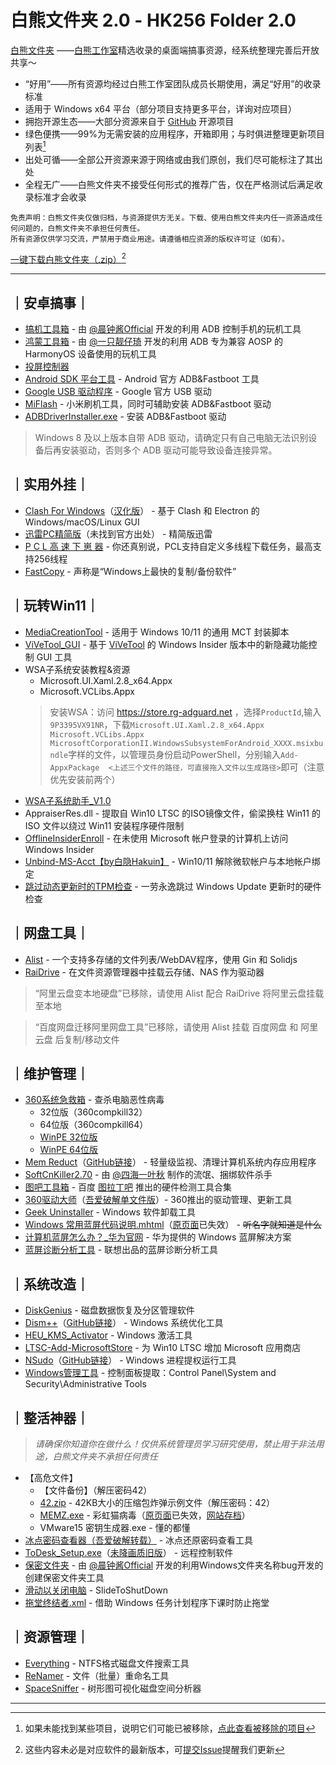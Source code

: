 # 白熊文件夹 2.0 - HK256 Folder 2.0
[白熊文件夹](https://Folder.HK256.top) ——[白熊工作室](https://www.HK256.top)精选收录的桌面端搞事资源，经系统整理完善后开放共享～

- “好用”——所有资源均经过白熊工作室团队成员长期使用，满足“好用”的收录标准
- 适用于 Windows x64 平台（部分项目支持更多平台，详询对应项目）
- 拥抱开源生态——大部分资源来自于 [GitHub](https://github.com) 开源项目
- 绿色便携——99%为无需安装的应用程序，开箱即用；与时俱进整理更新项目列表[^list]
- 出处可循——全部公开资源来源于网络或由我们原创，我们尽可能标注了其出处
- 全程无广——白熊文件夹不接受任何形式的推荐广告，仅在严格测试后满足收录标准才会收录

```
免责声明：白熊文件夹仅做归档，与资源提供方无关。下载、使用白熊文件夹内任一资源造成任何问题的，白熊文件夹不承担任何责任。
所有资源仅供学习交流，严禁用于商业用途。请遵循相应资源的版权许可证（如有）。
```

[一键下载白熊文件夹（.zip）](https://github.com/Hakuin123/HK256-Folder/releases/download/latest/HK256-Folder.zip)[^Tips]

[^Tips]: 这些内容未必是对应软件的最新版本，可[提交Issue](https://github.com/Hakuin123/HK256-Folder/issues/new)提醒我们更新

---

## ｜安卓搞事｜
- [搞机工具箱](https://jamcz.com/gjgjx) - 由 [@晨钟酱Official](https://space.bilibili.com/251013709) 开发的利用 ADB 控制手机的玩机工具
- [鸿蒙工具箱](https://pan.lanzoux.com/u/氢氧化苯) - 由 [@一只靓仔琦](https://space.bilibili.com/430813939) 开发的利用 ADB 专为兼容 AOSP 的 HarmonyOS 设备使用的玩机工具
- [投屏控制器](https://jamcz.com/wirecast)
- [Android SDK 平台工具](https://developer.android.google.cn/studio/releases/platform-tools?hl=zh-cn) - Android 官方 ADB&Fastboot 工具
- [Google USB 驱动程序](https://developer.android.google.cn/studio/run/win-usb) - Google 官方 USB 驱动
- [MiFlash](https://xiaomirom.com/download-xiaomi-flash-tool-miflash) - 小米刷机工具，同时可辅助安装 ADB&Fastboot 驱动
- [ADBDriverInstaller.exe](http://adbdriver.com) - 安装 ADB&Fastboot 驱动

> Windows 8 及以上版本自带 ADB 驱动，请确定只有自己电脑无法识别设备后再安装驱动，否则多个 ADB 驱动可能导致设备连接异常。

## ｜实用外挂｜
- [Clash For Windows](https://github.com/Fndroid/clash_for_windows_pkg)（[汉化版](https://github.com/Z-Siqi/Clash-for-Windows_Chinese)） - 基于 Clash 和 Electron 的 Windows/macOS/Linux GUI
- [迅雷PC精简版](https://www.baidu.com/s?ie=UTF-8&wd=%E8%BF%85%E9%9B%B7PC%E7%B2%BE%E7%AE%80%E7%89%88)（未找到官方出处） - 精简版迅雷
- [P C L 高 速 下 崽 器](https://github.com/Hex-Dragon/PCL2) - 你还真别说，PCL支持自定义多线程下载任务，最高支持256线程
- [FastCopy](https://fastcopy.jp) - 声称是“Windows上最快的复制/备份软件”

## ｜玩转Win11｜
- [MediaCreationTool](https://github.com/AveYo/MediaCreationTool.bat) - 适用于 Windows 10/11 的通用 MCT 封装脚本
- [ViVeTool_GUI](https://github.com/PeterStrick/ViVeTool-GUI) - 基于 [ViVeTool](https://github.com/thebookisclosed/ViVe) 的 Windows Insider 版本中的新隐藏功能控制 GUI 工具
- WSA子系统安装教程&资源
  - Microsoft.UI.Xaml.2.8_x64.Appx
  - Microsoft.VCLibs.Appx
  > 安装WSA：访问 https://store.rg-adguard.net ，选择`ProductId`,输入`9P3395VX91NR`，下载`Microsoft.UI.Xaml.2.8_x64.Appx` `Microsoft.VCLibs.Appx` `MicrosoftCorporationII.WindowsSubsystemForAndroid_XXXX.msixbundle`字样的文件，以管理员身份启动PowerShell，分别输入`Add-AppxPackage  <上述三个文件的路径，可直接拖入文件以生成路径>`即可（注意优先安装前两个）
- [WSA子系统助手_V1.0](https://www.jamcz.com/subassist)
- AppraiserRes.dll - 提取自 Win10 LTSC 的ISO镜像文件，偷梁换柱 Win11 的 ISO 文件以绕过 Win11 安装程序硬件限制
- [OfflineInsiderEnroll](https://github.com/abbodi1406/offlineinsiderenrolls) - 在未使用 Microsoft 帐户登录的计算机上访问 Windows Insider
- [Unbind-MS-Acct【by白隐Hakuin】](https://github.com/Hakuin123/Unbind-MS-Acct) - Win10/11 解除微软帐户与本地帐户绑定
- [跳过动态更新时的TPM检查](https://github.com/AveYo/MediaCreationTool.bat/blob/main/bypass11/Skip_TPM_Check_on_Dynamic_Update.cmd) - 一劳永逸跳过 Windows Update 更新时的硬件检查

## ｜网盘工具｜
- [Alist](https://alist.nn.ci) - 一个支持多存储的文件列表/WebDAV程序，使用 Gin 和 Solidjs
- [RaiDrive](https://www.raidrive.com) - 在文件资源管理器中挂载云存储、NAS 作为驱动器

> “阿里云盘变本地硬盘”已移除，请使用 Alist 配合 RaiDrive 将阿里云盘挂载至本地

> “百度网盘迁移阿里网盘工具”已移除，请使用 Alist 挂载 百度网盘 和 阿里云盘 后复制/移动文件

## ｜维护管理｜
- [360系统急救箱](https://weishi.360.cn/jijiuxiang) - 查杀电脑恶性病毒
  - 32位版（360compkill32）
  - 64位版（360compkill64）
  - [WinPE 32位版](https://down.360safe.com/SuperKillerWinPE.zip)
  - [WinPE 64位版](https://down.360safe.com/SuperKillerWinPE64.zip)
- [Mem Reduct](https://www.henrypp.org/product/memreduct)（[GitHub链接](https://github.com/henrypp/memreduct)） - 轻量级监视、清理计算机系统内存应用程序
- [SoftCnKiller2.70](https://softcnkiller.blog.csdn.net/article/details/104799162) - 由 [@四海一叶秋](https://softcnkiller.blog.csdn.net/) 制作的流氓、捆绑软件杀手
- [图吧工具箱](http://www.tbtool.cn/) - 百度 [图拉丁吧](https://tieba.baidu.com/f?kw=%E5%9B%BE%E6%8B%89%E4%B8%81&ie=utf-8) 推出的硬件检测工具合集
- [360驱动大师](http://dm.weishi.360.cn/home.html)（[吾爱破解单文件版](https://www.52pojie.cn/thread-1650151-1-1.html)）- 360推出的驱动管理、更新工具
- [Geek Uninstaller](https://geekuninstaller.com) - Windows 软件卸载工具
- [Windows 常用蓝屏代码说明.mhtml](https://consumer.huawei.com/cn/support/content/zh-cn15760035)（[原页面](https://consumer.huawei.com/cn/support/content/zh-cn00696456)已失效） - ~~听名字就知道是什么~~
- [计算机蓝屏怎么办？_华为官网](https://consumer.huawei.com/cn/support/content/zh-cn15801837) - 华为提供的 Windows 蓝屏解决方案
- [蓝屏诊断分析工具](https://tools.lenovo.com.cn/exeTools/detail/id/252/rid/546204.html) - 联想出品的蓝屏诊断分析工具

## ｜系统改造｜
- [DiskGenius](https://www.diskgenius.cn) - 磁盘数据恢复及分区管理软件
- [Dism++](https://chuyu.me)（[GitHub链接](https://github.com/Chuyu-Team/Dism-Multi-language)） - Windows 系统优化工具
- [HEU_KMS_Activator](https://github.com/zbezj/HEU_KMS_Activator) - Windows 激活工具
- [LTSC-Add-MicrosoftStore](https://github.com/kkkgo/LTSC-Add-MicrosoftStore) - 为 Win10 LTSC 增加 Microsoft 应用商店
- [NSudo](https://m2team.org)（[GitHub链接](https://github.com/M2Team/NSudo)） - Windows 进程提权运行工具
- [Windows管理工具](https://docs.microsoft.com/zh-cn/windows/client-management/administrative-tools-in-windows-10) - 控制面板提取：Control Panel\System and Security\Administrative Tools

## ｜整活神器｜
> *请确保你知道你在做什么！仅供系统管理员学习研究使用，禁止用于非法用途，白熊文件夹不承担任何责任*
- 【高危文件】
  - 【文件备份】（解压密码42）
  - [42.zip](https://unforgettable.dk) - 42KB大小的压缩包炸弹示例文件（解压密码：42）
  - [MEMZ.exe](https://github.com/Hakuin123/MEMZ) - 彩虹猫病毒（[原页面](https://github.com/Leurak/MEMZ)已失效，[网站存档](https://web.archive.org/web/20200114132034/https://github.com/Leurak/MEMZ)）
  - VMware15 密钥生成器.exe - 懂的都懂
- [冰点密码查看器（吾爱破解转载）](https://www.52pojie.cn/thread-1177299-1-1.html) - 冰点还原密码查看工具
- [ToDesk_Setup.exe](https://www.todesk.com/download.html)（[未降画质旧版](https://dl.todesk.com/irrigation/ToDesk_4.2.9.exe)） - 远程控制软件
- [保密文件夹](https://www.jamcz.com/sfolder) - 由 [@晨钟酱Official](https://space.bilibili.com/251013709) 开发的利用Windows文件夹名称bug开发的创建保密文件夹工具
- [滑动以关闭电脑](file:///C:/Windows/System32/SlideToShutDown.exe) - SlideToShutDown
- [拖堂终结者.xml](https://github.com/Hakuin123/DelayKiller) - 借助 Windows 任务计划程序下课时防止拖堂

## ｜资源管理｜
- [Everything](https://www.voidtools.com) - NTFS格式磁盘文件搜索工具
- [ReNamer](https://www.den4b.com/products/renamer) - 文件（批量）重命名工具
- [SpaceSniffer](http://www.uderzo.it/main_products/space_sniffer/index.html) - 树形图可视化磁盘空间分析器

---

[^list]: 如果未能找到某些项目，说明它们可能已被移除，[点此查看被移除的项目](remove.md)
